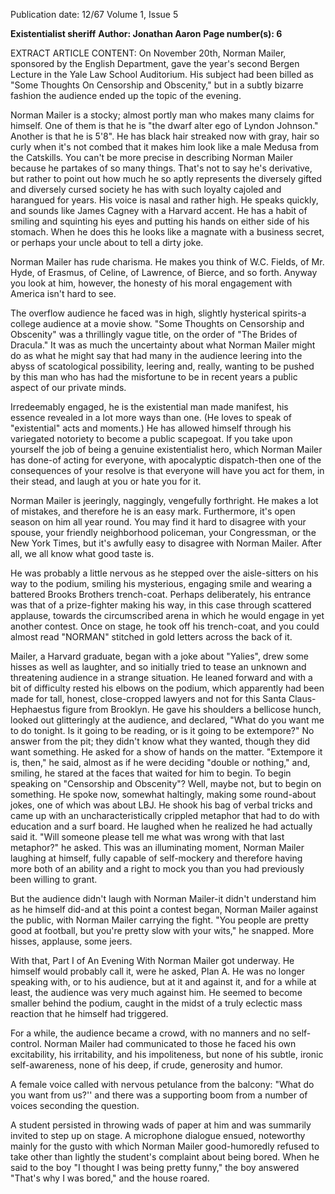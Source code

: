 Publication date: 12/67
Volume 1, Issue 5

**Existentialist sheriff**
**Author: Jonathan Aaron**
**Page number(s): 6**

EXTRACT ARTICLE CONTENT:
On November 20th, Norman Mailer, sponsored by the English Department, gave the year's second Bergen Lecture in the Yale Law School Auditorium. 
His subject had been billed as "Some Thoughts On Censorship and Obscenity," but in a subtly bizarre fashion the audience ended up the topic of the evening.


Norman Mailer is a stocky; almost portly man who makes many claims for himself. One of them is that he is "the dwarf alter ego of Lyndon Johnson." Another is that he is 5'8". He has black hair streaked now with gray, hair so curly when it's not combed that it makes him look like a male Medusa from the Catskills. You can't be more precise in describing Norman Mailer because he partakes of so many things. That's not to say he's derivative, but rather to point out how much he so aptly represents the diversely gifted and diversely cursed society he has with such loyalty cajoled and harangued for years. His voice is nasal and rather high. He speaks quickly, and sounds like James Cagney with a Harvard accent. He has a habit of smiling and squinting his eyes and putting his hands on either side of his stomach. When he does this he looks like a magnate with a business secret, or perhaps your uncle about to tell a dirty joke.


Norman Mailer has rude charisma. He makes you think of W.C. Fields, of Mr. Hyde, of Erasmus, of Celine, of Lawrence, of Bierce, and so forth. Anyway you look at him, however, the honesty of his moral engagement with America isn't hard to see.


The overflow audience he faced was in high, slightly hysterical spirits-a college audience at a movie show. "Some Thoughts on Censorship and Obscenity" was a thrillingly vague title, on the order of "The Brides of Dracula." It was as much the uncertainty about what Norman Mailer might do as what he might say that had many in the audience leering into the abyss of scatological possibility, leering and, really, wanting to be pushed by this man who has had the misfortune to be in recent years a public aspect of our private minds.


Irredeemably engaged, he is the existential man made manifest, his essence revealed in a lot more ways than one. (He loves to speak of "existential" acts and moments.) He has allowed himself through his variegated notoriety to become a public scapegoat. If you take upon yourself the job of being a genuine existentialist hero, which Norman Mailer has done-of acting for everyone, with apocalyptic dispatch-then one of the consequences of your resolve is that everyone will have you act for them, in their stead, and laugh at you or hate you for it.


Norman Mailer is jeeringly, naggingly, vengefully forthright. He makes a lot of mistakes, and therefore he is an easy mark. Furthermore, it's open season on him all year round. You may find it hard to disagree with your spouse, your friendly neighborhood policeman, your Congressman, or the New York Times, but it's awfully easy to disagree with Norman Mailer. After all, we all know what good taste is.


He was probably a little nervous as he stepped over the aisle-sitters on his way to the podium, smiling his mysterious, engaging smile and wearing a battered Brooks Brothers trench-coat. Perhaps deliberately, his entrance was that of a prize-fighter making his way, in this case through scattered applause, towards the circumscribed arena in which he would engage in yet another contest. Once on stage, he took off his trench-coat, and you could almost read "NORMAN" stitched in gold letters across the back of it.


Mailer, a Harvard graduate, began with a joke about "Yalies", drew some hisses as well as laughter, and so initially tried to tease an unknown and threatening audience in a strange situation. He leaned forward and with a bit of difficulty rested his elbows on the podium, which apparently had been made for tall, honest, close-cropped lawyers and not for this Santa Claus-Hephaestus figure from Brooklyn. He gave his shoulders a bellicose hunch, looked out glitteringly at the audience, and declared, "What do you want me to do tonight. Is it going to be reading, or is it going to be extempore?" No answer from the pit; they didn't know what they wanted, though they did want something. He asked for a show of hands on the matter. "Extempore it is, then," he said, almost as if he were deciding "double or nothing," and, smiling, he stared at the faces that waited for him to begin. To begin speaking on "Censorship and Obscenity"? Well, maybe not, but to begin on something. He spoke now, somewhat haltingly, making some round-about jokes, one of which was about LBJ. He shook his bag of verbal tricks and came up with an uncharacteristically crippled metaphor that had to do with education and a surf board. He laughed when he realized he had actually said it. "Will someone please tell me what was wrong with that last metaphor?" he asked. This was an illuminating moment, Norman Mailer laughing at himself, fully capable of self-mockery and therefore having more both of an ability and a right to mock you than you had previously been willing to grant.


But the audience didn't laugh with Norman Mailer-it didn't understand him as he himself did-and at this point a contest began, Norman Mailer against the public, with Norman Mailer carrying the fight. "You people are pretty good at football, but you're pretty slow with your wits," he snapped. More hisses, applause, some jeers.


With that, Part I of An Evening With Norman Mailer got underway. He himself would probably call it, were he asked, Plan A. He was no longer speaking with, or to his audience, but at it and against it, and for a while at least, the audience was very much against him. He seemed to become smaller behind the podium, caught in the midst of a truly eclectic mass reaction that he himself had triggered.


For a while, the audience became a crowd, with no manners and no self-control. Norman Mailer had communicated to those he faced his own excitability, his irritability, and his impoliteness, but none of his subtle, ironic self-awareness, none of his deep, if crude, generosity and humor.


A female voice called with nervous petulance from the balcony: "What do you want from us?'' and there was a supporting boom from a number of voices seconding the question.


A student persisted in throwing wads of paper at him and was summarily invited to step up on stage. A microphone dialogue ensued, noteworthy mainly for the gusto with which Norman Mailer good-humoredly refused to take other than lightly the student's complaint about being bored. When he said to the boy "I thought I was being pretty funny," the boy answered "That's why I was bored," and the house roared.